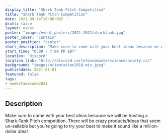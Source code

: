 ```yaml
---
display_title: "Shark Tank Pitch Competition"
title: "Shark Tank Pitch Competition"
date: 2021-09-14T16:00:00Z
draft: false
layout: event
poster: "images/event_posters/2021-2022/sharktank.jpg"
poster_cover: "contain"
poster_position: "center"
short_description: "Make sure to come with your best ideas because we will be hosting a Shark-Tank Pitch competition."
start_time: "6:00 - 7:00 PM EDT"
location: "Discord"
location_link: "http://discord.carletoncomputersciencesociety.ca/"
background: "images/orientation2018-min.jpeg"
publishdate: 2021-01-01
featured: false
tags:
- weekofawesome2021
---
```


## Description

Make sure to come with your best ideas because we will be hosting a Shark-Tank Pitch competition. There will be crazy products/ideas that seem un-sellable but you’re going to try your best to make it sound like a million-dollar idea! 